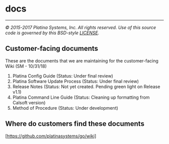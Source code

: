 # docs

---

*&copy; 2015-2017 Platina Systems, Inc. All rights reserved.
Use of this source code is governed by this BSD-style [LICENSE].*

[LICENSE]: ../LICENSE

## Customer-facing documents
These are the documents that we are maintaining for the customer-facing Wiki (SM - 10/31/18)
1. Platina Config Guide (Status: Under final review)
2. Platina Software Update Process (Status: Under final review)
3. Release Notes (Status: Not yet created. Pending green light on Release v1.1)
4. Platina Command Line Guide (Status: Cleaning up formatting from Calsoft version)
5. Method of Procedure (Status: Under development)

## Where do customers find these documents
[https://github.com/platinasystems/go/wiki]
